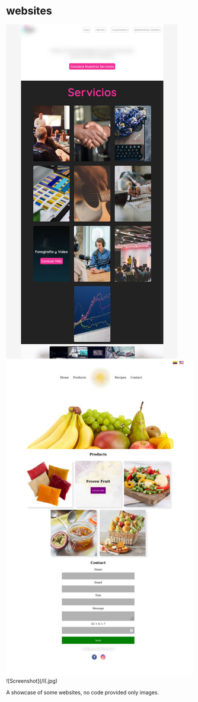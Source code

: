 # websites
![Screenshot](/I6.jpg)
![Screenshot](/I7.jpg)
![Screenshot](/I(.jpg)

A showcase of some websites, no code provided only images.
